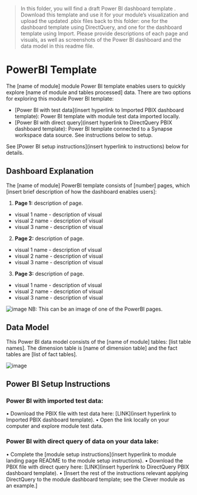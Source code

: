 > In this folder, you will find a draft Power BI dashboard template . Download this template and use it for your module’s visualization and upload the updated .pbix files back to this folder: one for the dashboard template using DirectQuery, and one for the dashboard template using Import. Please provide descriptions of each page and visuals, as well as screenshots of the Power BI dashboard and the data model in this readme file.

# PowerBI Template
The [name of module] module Power BI template enables users to quickly explore [name of module and tables processed] data. There are two options for exploring this module Power BI template:
 - [Power BI with test data](insert hyperlink to Imported PBIX dashboard template): Power BI template with module test data imported locally.
 - [Power BI with direct query](insert hyperlink to DirectQuery PBIX dashboard template): Power BI template connected to a Synapse workspace data source. See instructions below to setup.

See [Power BI setup instructions](insert hyperlink to instructions) below for details.

## Dashboard Explanation
The [name of module] PowerBI template consists of [number] pages, which [insert brief description of how the dashboard enables users]: 

1. **Page 1:** description of page.
- visual 1 name - description of visual
- visual 2 name - description of visual
- visual 3 name - description of visual

2. **Page 2:** description of page.
- visual 1 name - description of visual
- visual 2 name - description of visual
- visual 3 name - description of visual

3. **Page 3:** description of page.
- visual 1 name - description of visual
- visual 2 name - description of visual
- visual 3 name - description of visual

![image](https://github.com/microsoft/OpenEduAnalytics/blob/main/modules/module_creation_kit/docs/images/Sample_PowerBI_Dashboard.png)
NB: This can be an image of one of the PowerBI pages.

## Data Model
This Power BI data model consists of  the [name of module] tables: [list table names]. The dimension table is [name of dimension table] and the fact tables are [list of fact tables].

![image](https://github.com/microsoft/OpenEduAnalytics/blob/main/modules/module_creation_kit/docs/images/Sample_PowerBI_Semantic_Model.png)

## Power BI Setup Instructions
### Power BI with imported test data:
•	Download the PBIX file with test data here: [LINK](insert hyperlink to Imported PBIX dashboard template).
•	Open the link locally on your computer and explore module test data.

### Power BI with direct query of data on your data lake:
•	Complete the [module setup instructions](insert hyperlink to module landing page README to the module setup instructions).
•	Download the PBIX file with direct query here: [LINK](insert hyperlink to DirectQuery PBIX dashboard template).
•	[Insert the rest of the instructions relevant applying DirectQuery to the module dashboard template; see the Clever module as an example.]
